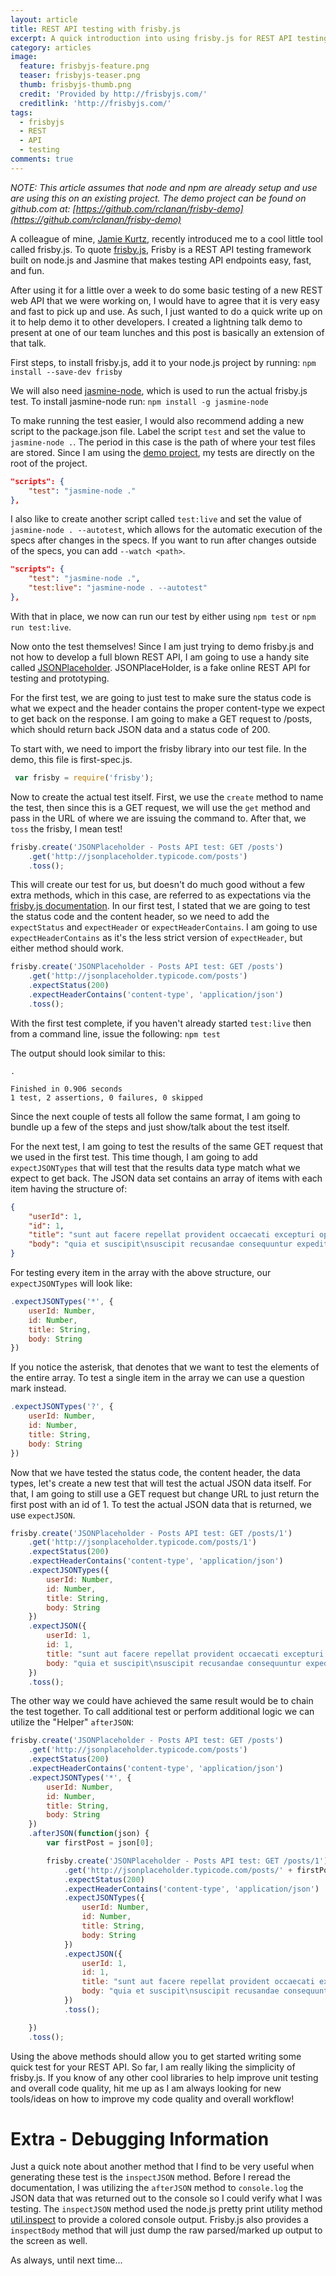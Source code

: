 ```yaml
---
layout: article
title: REST API testing with frisby.js
excerpt: A quick introduction into using frisby.js for REST API testing.
category: articles
image:
  feature: frisbyjs-feature.png
  teaser: frisbyjs-teaser.png
  thumb: frisbyjs-thumb.png
  credit: 'Provided by http://frisbyjs.com/'
  creditlink: 'http://frisbyjs.com/'
tags:
  - frisbyjs
  - REST
  - API
  - testing
comments: true
---
```


_NOTE: This article assumes that node and npm are already setup and use are using this on an existing project. The demo project can be found on github.com at: [https://github.com/rclanan/frisby-demo](https://github.com/rclanan/frisby-demo)_

A colleague of mine, [Jamie Kurtz](http://www.jamiekurtz.com/), recently introduced me to a cool little tool called frisby.js. To quote [frisby.js](http://frisbyjs.com), Frisby is a REST API testing framework built on node.js and Jasmine that makes testing API endpoints easy, fast, and fun.

After using it for a little over a week to do some basic testing of a new REST web API that we were working on, I would have to agree that it is very easy and fast to pick up and use. As such, I just wanted to do a quick write up on it to help demo it to other developers. I created a lightning talk demo to present at one of our team lunches and this post is basically an extension of that talk.

First steps, to install frisby.js, add it to your node.js project by running: `npm install --save-dev frisby`

We will also need [jasmine-node](https://www.npmjs.com/package/jasmine-node), which is used to run the actual frisby.js test. To install jasmine-node run: `npm install -g jasmine-node`

To make running the test easier, I would also recommend adding a new script to the package.json file. Label the script `test` and set the value to `jasmine-node .`. The period in this case is the path of where your test files are stored. Since I am using the [demo project](https://github.com/rclanan/frisby-demo), my tests are directly on the root of the project.

~~~ json
"scripts": {
    "test": "jasmine-node ."
},
~~~

I also like to create another script called `test:live` and set the value of `jasmine-node . --autotest`, which allows for the automatic execution of the specs after changes in the specs. If you want to run after changes outside of the specs, you can add `--watch <path>`.

~~~ json
"scripts": {
    "test": "jasmine-node .",
    "test:live": "jasmine-node . --autotest"
},
~~~

With that in place, we now can run our test by either using `npm test` or `npm run test:live`.

Now onto the test themselves! Since I am just trying to demo frisby.js and not how to develop a full blown REST API, I am going to use a handy site called [JSONPlaceholder](http://jsonplaceholder.typicode.com/). JSONPlaceHolder, is a fake online REST API for testing and prototyping.

For the first test, we are going to just test to make sure the status code is what we expect and the header contains the proper content-type we expect to get back on the response. I am going to make a GET request to /posts, which should return back JSON data and a status code of 200.

To start with, we need to import the frisby library into our test file. In the demo, this file is first-spec.js.

~~~ javascript
 var frisby = require('frisby');
~~~

Now to create the actual test itself. First, we use the `create` method to name the test, then since this is a GET request, we will use the `get` method and pass in the URL of where we are issuing the command to. After that, we `toss` the frisby, I mean test!

~~~ javascript
frisby.create('JSONPlaceholder - Posts API test: GET /posts')
    .get('http://jsonplaceholder.typicode.com/posts')
    .toss();
~~~

This will create our test for us, but doesn't do much good without a few extra methods, which in this case, are referred to as expectations via the [frisby.js documentation](http://frisbyjs.com/docs/api/). In our first test, I stated that we are going to test the status code and the content header, so we need to add the `expectStatus` and `expectHeader` or `expectHeaderContains`. I am going to use `expectHeaderContains` as it's the less strict version of `expectHeader`, but either method should work.

~~~ javascript
frisby.create('JSONPlaceholder - Posts API test: GET /posts')
    .get('http://jsonplaceholder.typicode.com/posts')
    .expectStatus(200)
    .expectHeaderContains('content-type', 'application/json')
    .toss();
~~~

With the first test complete, if you haven't already started `test:live` then from a command line, issue the following: `npm test`

The output should look similar to this:

~~~ shell
.

Finished in 0.906 seconds
1 test, 2 assertions, 0 failures, 0 skipped
~~~

Since the next couple of tests all follow the same format, I am going to bundle up a few of the steps and just show/talk about the test itself.

For the next test, I am going to test the results of the same GET request that we used in the first test. This time though, I am going to add `expectJSONTypes` that will test that the results data type match what we expect to get back. The JSON data set contains an array of items with each item having the structure of:

~~~ json
{
    "userId": 1,
    "id": 1,
    "title": "sunt aut facere repellat provident occaecati excepturi optio reprehenderit",
    "body": "quia et suscipit\nsuscipit recusandae consequuntur expedita et cum\nreprehenderit molestiae ut ut quas totam\nnostrum rerum est autem sunt rem eveniet architecto"
}
~~~

For testing every item in the array with the above structure, our `expectJSONTypes` will look like:

~~~ javascript
.expectJSONTypes('*', {
    userId: Number,
    id: Number,
    title: String,
    body: String
})
~~~

If you notice the asterisk, that denotes that we want to test the elements of the entire array. To test a single item in the array we can use a question mark instead.

~~~ javascript
.expectJSONTypes('?', {
    userId: Number,
    id: Number,
    title: String,
    body: String
})
~~~

Now that we have tested the status code, the content header, the data types, let's create a new test that will test the actual JSON data itself. For that, I am going to still use a GET request but change URL to just return the first post with an id of 1. To test the actual JSON data that is returned, we use `expectJSON`.

~~~ javascript
frisby.create('JSONPlaceholder - Posts API test: GET /posts/1')
    .get('http://jsonplaceholder.typicode.com/posts/1')
    .expectStatus(200)
    .expectHeaderContains('content-type', 'application/json')
    .expectJSONTypes({
        userId: Number,
        id: Number,
        title: String,
        body: String
    })
    .expectJSON({
        userId: 1,
        id: 1,
        title: "sunt aut facere repellat provident occaecati excepturi optio reprehenderit",
        body: "quia et suscipit\nsuscipit recusandae consequuntur expedita et cum\nreprehenderit molestiae ut ut quas totam\nnostrum rerum est autem sunt rem eveniet architecto"
    })
    .toss();
~~~

The other way we could have achieved the same result would be to chain the test together. To call additional test or perform additional logic we can utilize the "Helper" `afterJSON`:

~~~ javascript
frisby.create('JSONPlaceholder - Posts API test: GET /posts')
    .get('http://jsonplaceholder.typicode.com/posts')
    .expectStatus(200)
    .expectHeaderContains('content-type', 'application/json')
    .expectJSONTypes('*', {
        userId: Number,
        id: Number,
        title: String,
        body: String
    })
    .afterJSON(function(json) {
        var firstPost = json[0];

        frisby.create('JSONPlaceholder - Posts API test: GET /posts/1')
            .get('http://jsonplaceholder.typicode.com/posts/' + firstPost.id)
            .expectStatus(200)
            .expectHeaderContains('content-type', 'application/json')
            .expectJSONTypes({
                userId: Number,
                id: Number,
                title: String,
                body: String
            })
            .expectJSON({
                userId: 1,
                id: 1,
                title: "sunt aut facere repellat provident occaecati excepturi optio reprehenderit",
                body: "quia et suscipit\nsuscipit recusandae consequuntur expedita et cum\nreprehenderit molestiae ut ut quas totam\nnostrum rerum est autem sunt rem eveniet architecto"
            })
            .toss();

    })
    .toss();
~~~

Using the above methods should allow you to get started writing some quick test for your REST API. So far, I am really liking the simplicity of frisby.js. If you know of any other cool libraries to help improve unit testing and overall code quality, hit me up as I am always looking for new tools/ideas on how to improve my code quality and overall workflow!

# Extra - Debugging Information
Just a quick note about another method that I find to be very useful when generating these test is the `inspectJSON` method. Before I reread the documentation, I was utilizing the `afterJSON` method to `console.log` the JSON data that was returned out to the console so I could verify what I was testing. The `inspectJSON` method used the node.js pretty print utility method [util.inspect](https://nodejs.org/api/util.html#util_util_inspect_object_options) to provide a colored console output. Frisby.js also provides a `inspectBody` method that will just dump the raw parsed/marked up output to the screen as well.

As always, until next time...
